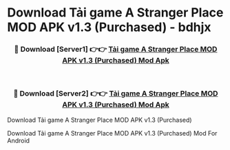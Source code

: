 # Download Tải game A Stranger Place MOD APK v1.3 (Purchased) - bdhjx


<div align="center">
<h3>🔴 Download [Server1] 👉👉 <a href="https://apk-comot.site?title=Tải_game_A_Stranger_Place_MOD_APK_v1.3_(Purchased)">Tải game A Stranger Place MOD APK v1.3 (Purchased) Mod Apk</a></h3><br>
<h3>🔴 Download [Server2] 👉👉 <a href="https://apk-comot.site?title=Tải_game_A_Stranger_Place_MOD_APK_v1.3_(Purchased)">Tải game A Stranger Place MOD APK v1.3 (Purchased) Mod Apk</a></h3>
</div>



Download Tải game A Stranger Place MOD APK v1.3 (Purchased) 

Download Tải game A Stranger Place MOD APK v1.3 (Purchased) Mod For Android